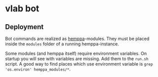 # vlab bot

## Deployment

Bot commands are realized as 
[hemppa](https://github.com/vranki/hemppa)-modules. They must 
be placed inside the `modules` folder of a running hemppa-instance.

Some modules (and hemppa itself) require environment variables. 
On startup you will see
with variables are missing. Add them to the `run.sh` script.
A good way to find places which use environment variable is
`grep 'os.environ' hemppa_modules/*`.
